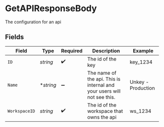 # GetAPIResponseBody

The configuration for an api


## Fields

| Field                                                                   | Type                                                                    | Required                                                                | Description                                                             | Example                                                                 |
| ----------------------------------------------------------------------- | ----------------------------------------------------------------------- | ----------------------------------------------------------------------- | ----------------------------------------------------------------------- | ----------------------------------------------------------------------- |
| `ID`                                                                    | *string*                                                                | :heavy_check_mark:                                                      | The id of the key                                                       | key_1234                                                                |
| `Name`                                                                  | **string*                                                               | :heavy_minus_sign:                                                      | The name of the api. This is internal and your users will not see this. | Unkey - Production                                                      |
| `WorkspaceID`                                                           | *string*                                                                | :heavy_check_mark:                                                      | The id of the workspace that owns the api                               | ws_1234                                                                 |
